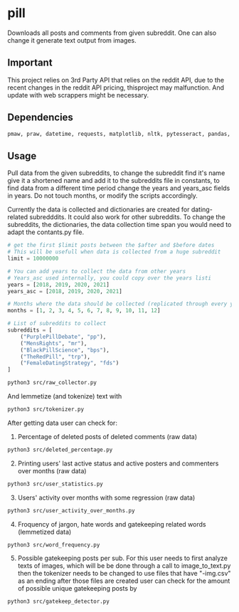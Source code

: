 # pill

Downloads all posts and comments from given subreddit. One can also change it generate text output from images.

## Important

This project relies on 3rd Party API that relies on the reddit API, due to the recent changes in the reddit API pricing, thisproject may malfunction.
And update with web scrappers might be necessary.

## Dependencies

```bash
pmaw, praw, datetime, requests, matplotlib, nltk, pytesseract, pandas, opencv, pillow
```

## Usage

Pull data from the given subreddits, to change the subreddit find it's name give it a shortened name and
add it to the subreddits file in constants, to find data from a different time period change the years and years_asc fields
in years. Do not touch months, or modify the scripts accordingly.

Currently the data is collected and dictionaries are created for dating-related subredddits. It could also work for other subreddits.
To change the subreddits, the dictionaries, the data collection time span you would need to adapt the contants.py file.

```python
# get the first $limit posts between the $after and $before dates
# This will be usefull when data is collected from a huge subreddit
limit = 10000000

# You can add years to collect the data from other years
# Years_asc used internally, you could copy over the years listi
years = [2018, 2019, 2020, 2021]
years_asc = [2018, 2019, 2020, 2021]

# Months where the data should be collected (replicated through every year)
months = [1, 2, 3, 4, 5, 6, 7, 8, 9, 10, 11, 12]

# List of subreddits to collect
subreddits = [
    ("PurplePillDebate", "pp"),
    ("MensRights", "mr"),
    ("BlackPillScience", "bps"),
    ("TheRedPill", "trp"),
    ("FemaleDatingStrategy", "fds")
]
```


```bash
python3 src/raw_collector.py
```

And lemmetize (and tokenize) text with

```bash
python3 src/tokenizer.py
```

After getting data user can check for:

1. Percentage of deleted posts of deleted comments (raw data)
```bash
python3 src/deleted_percentage.py
```

2. Printing users' last active status and active posters and commenters over months (raw data)
```bash
python3 src/user_statistics.py
```

3. Users' activity over months with some regression (raw data)
```bash
python3 src/user_activity_over_months.py
```

4. Froquency of jargon, hate words and gatekeeping related words (lemmetized data)
```bash
python3 src/word_frequency.py
```
5. Possible gatekeeping posts per sub. For this user needs to first analyze texts of images, which will be
be done through a call to image_to_text.py then the tokenizer needs to be changed to use files that have "-img.csv" as an
ending after those files are created user can check for the amount of possible unique gatekeeping posts by
```bash
python3 src/gatekeep_detector.py
```

